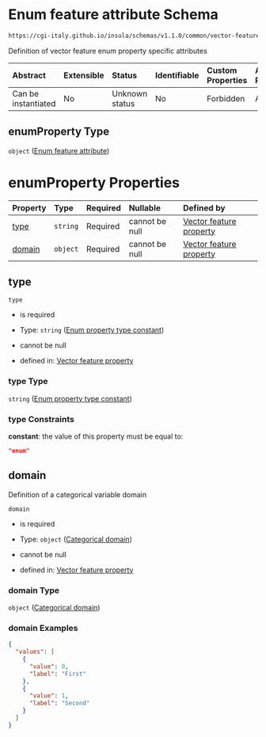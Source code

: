 # Enum feature attribute Schema

```txt
https://cgi-italy.github.io/insula/schemas/v1.1.0/common/vector-feature-property.schema.json#/$defs/enumProperty
```

Definition of vector feature enum property specific attributes

| Abstract            | Extensible | Status         | Identifiable | Custom Properties | Additional Properties | Access Restrictions | Defined In                                                                                                         |
| :------------------ | :--------- | :------------- | :----------- | :---------------- | :-------------------- | :------------------ | :----------------------------------------------------------------------------------------------------------------- |
| Can be instantiated | No         | Unknown status | No           | Forbidden         | Allowed               | none                | [vector-feature-property.schema.json\*](schemas/common/vector-feature-property.schema.json) |

## enumProperty Type

`object` ([Enum feature attribute](vector-feature-property-defs-enum-feature-attribute.md))

# enumProperty Properties

| Property          | Type     | Required | Nullable       | Defined by                                                                                                                                                                                                                                                  |
| :---------------- | :------- | :------- | :------------- | :---------------------------------------------------------------------------------------------------------------------------------------------------------------------------------------------------------------------------------------------------------- |
| [type](#type)     | `string` | Required | cannot be null | [Vector feature property](vector-feature-property-defs-enum-feature-attribute-properties-enum-property-type-constant.md) |
| [domain](#domain) | `object` | Required | cannot be null | [Vector feature property](dataset-variable-domain-defs-categorical-domain.md)                                          |

## type



`type`

* is required

* Type: `string` ([Enum property type constant](vector-feature-property-defs-enum-feature-attribute-properties-enum-property-type-constant.md))

* cannot be null

* defined in: [Vector feature property](vector-feature-property-defs-enum-feature-attribute-properties-enum-property-type-constant.md)

### type Type

`string` ([Enum property type constant](vector-feature-property-defs-enum-feature-attribute-properties-enum-property-type-constant.md))

### type Constraints

**constant**: the value of this property must be equal to:

```json
"enum"
```

## domain

Definition of a categorical variable domain

`domain`

* is required

* Type: `object` ([Categorical domain](dataset-variable-domain-defs-categorical-domain.md))

* cannot be null

* defined in: [Vector feature property](dataset-variable-domain-defs-categorical-domain.md)

### domain Type

`object` ([Categorical domain](dataset-variable-domain-defs-categorical-domain.md))

### domain Examples

```json
{
  "values": [
    {
      "value": 0,
      "label": "First"
    },
    {
      "value": 1,
      "label": "Second"
    }
  ]
}
```
